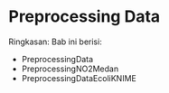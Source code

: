 # Preprocessing Data

Ringkasan: Bab ini berisi:
- PreprocessingData
- PreprocessingNO2Medan
- PreprocessingDataEcoliKNIME
